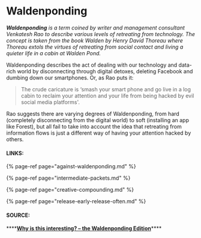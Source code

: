 # Waldenponding

_**Waldenponding** is a term coined by writer and management consultant Venkatesh Rao to describe various levels of retreating from technology. The concept is taken from the book Walden by Henry David Thoreau where Thoreau extols the virtues of retreating from social contact and living a quieter life in a cabin at Walden Pond._ 

Waldenponding describes the act of dealing with our technology and data-rich world by disconnecting through digital detoxes, deleting Facebook and dumbing down our smartphones. Or, as Rao puts it: 

> The crude caricature is ‘smash your smart phone and go live in a log cabin to reclaim your attention and your life from being hacked by evil social media platforms'.

Rao suggests there are varying degrees of Waldenponding, from hard \(completely disconnecting from the digital world\) to soft \(installing an app like Forest\), but all fail to take into account the idea that retreating from information flows is just a different way of having your attention hacked by others. 

#### LINKS: 

{% page-ref page="against-waldenponding.md" %}

{% page-ref page="intermediate-packets.md" %}

{% page-ref page="creative-compounding.md" %}

{% page-ref page="release-early-release-often.md" %}



#### SOURCE: 

\*\*\*\*[**Why is this interesting? – the Waldenponding Edition**](https://whyisthisinteresting.substack.com/p/why-is-this-interesting-the-waldenponding)\*\*\*\*

